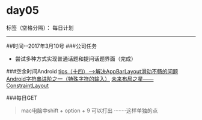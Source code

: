 # day05

标签（空格分隔）： 每日计划

---
##时间--2017年3月10号
###公司任务
* 尝试多种方式实现普通话题和提问话题界面（完成）

###空余时间Android
[tips（十四）-->解决AppBarLayout滑动不畅的问题][1]
[Android字符串进阶之一（特殊字符的输入）][2]
[未来布局之星——ConstraintLayout][3]


###每日GET
>mac电脑中shift + option + 9   可以打出 ········这样单独的点


  [1]: http://zkread.com/article/1068010.html
  [2]: http://mikewang.blog.51cto.com/3826268/862643
  [3]: http://www.jianshu.com/p/c34ce21f77b3